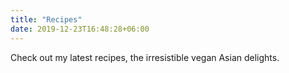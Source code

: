 ```yaml
---
title: "Recipes"
date: 2019-12-23T16:48:28+06:00
---
```

 Check out my latest <span>recipes</span>, the irresistible <span> vegan Asian</span> delights.